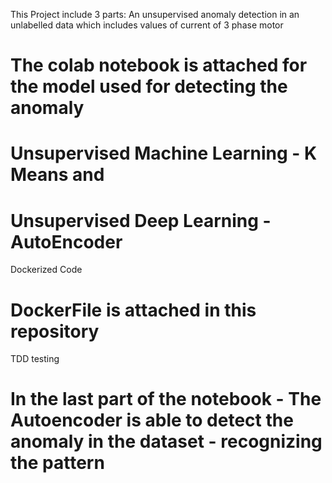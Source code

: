This Project include 3 parts:
An unsupervised anomaly detection in an unlabelled data which includes values of current of 3 phase motor
  # The colab notebook is attached for the model used for detecting the anomaly
  # Unsupervised Machine Learning - K Means and
  # Unsupervised Deep Learning - AutoEncoder
  
Dockerized Code
  # DockerFile is attached in this repository

TDD testing
  # In the last part of the notebook - The Autoencoder is able to detect the anomaly in the dataset - recognizing the pattern
